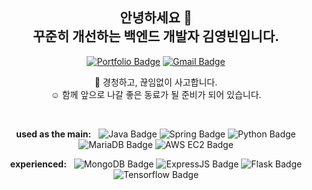 

<!--
**randallkk/randallkk** is a ✨ _special_ ✨ repository because its `README.md` (this file) appears on your GitHub profile.

Here are some ideas to get you started:

- 🔭 I’m currently working on ...
- 🌱 I’m currently learning ...
- 👯 I’m looking to collaborate on ...
- 🤔 I’m looking for help with ...
- 💬 Ask me about ...
- 📫 How to reach me: ...
- 😄 Pronouns: ...
- ⚡ Fun fact: ...
-->



<div align="center">

  ## 안녕하세요 👋  <br/> 꾸준히 개선하는 백엔드 개발자 김영빈입니다.
  [![Portfolio Badge](https://img.shields.io/badge/Portfolio-000000?style=for-the-badge&logo=notion&logoColor=ffffff)](https://randallkk.notion.site/Portfolio-fd0f7dc810d8403a9f9fca441932f1f2?pvs=4)
  [![Gmail Badge](https://img.shields.io/badge/Gmail-EA4335?style=flat-square&logo=gmail&logoColor=ffffff)](https://randallkk.notion.site/Mail-fd0f7dc810d8403a9f9fca441932f1f2?pvs=4)

  🦄 경청하고, 끊임없이 사고합니다.<br>
  ☺️ 함께 앞으로 나갈 좋은 동료가 될 준비가 되어 있습니다.   
  
  <br>

  **used as the main:** &nbsp;
  ![Java Badge](https://img.shields.io/badge/Java-f89820?style=flat-square&logo=java&logoColor=ffffff)
  ![Spring Badge](https://img.shields.io/badge/Spring-6DB33F?style=flat-square&logo=spring&logoColor=ffffff)
  ![Python Badge](https://img.shields.io/badge/Python-3776AB?style=flat-square&logo=python&logoColor=ffffff)
  ![MariaDB Badge](https://img.shields.io/badge/MariaDB-003545?style=flat-square&logo=mariadb&logoColor=ffffff)
  ![AWS EC2 Badge](https://img.shields.io/badge/AWSEC2-FF9900?style=flat-square&logo=amazonec2&logoColor=ffffff)
  
  **experienced:** &nbsp;
  ![MongoDB Badge](https://img.shields.io/badge/MongoDB-47A248?style=flat-square&logo=mongodb&logoColor=ffffff)
  ![ExpressJS Badge](https://img.shields.io/badge/ExpressJS-000000?style=flat-square&logo=express&logoColor=ffffff)
  ![Flask Badge](https://img.shields.io/badge/Flask-000000?style=flat-square&logo=flask&logoColor=ffffff)
  ![Tensorflow Badge](https://img.shields.io/badge/Tensorflow-FF6F00?style=flat-square&logo=tensorflow&logoColor=ffffff)
  <!-- Pinned repos
  <div align="center">
    <a href="https://github.com/randallkk/github-readme-stats">
      <img align="center" src="https://github-readme-stats.vercel.app/api/top-langs/?username=randallkk&layout=compact&theme=transparent&hide_border=true&hide=jupyter%20notebook" />
    </a> &nbsp; &nbsp;
    <a href="https://wakatime.com/@randallkk">
      <img align="center" src="https://github-readme-stats.vercel.app/api/wakatime?username=randallkk&range=last_year&layout=compact&theme=transparent&hide_border=true" />
    </a>
  </div>
  -->

</div>


<!-- Pinned repos
<a href="https://github.com/nyong-nyong/pangparty-be">
  <img align="center" src="https://github-readme-stats.vercel.app/api/pin/?username=nyong-nyong&repo=pangparty-be&layout=compact&theme=github_dark_dimmed&hide_border=true" />
</a>
<a href="https://github.com/lets-kkiri/kkiri-be">
  <img align="center" src="https://github-readme-stats.vercel.app/api/pin/?username=lets-kkiri&repo=kkiri-be&layout=compact&theme=github_dark_dimmed&hide_border=true" />
</a>
-->

